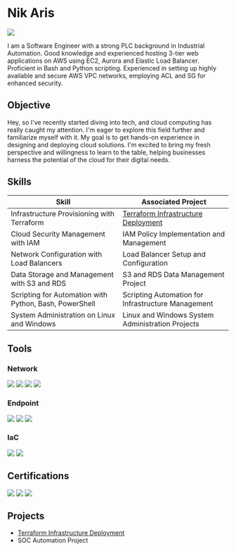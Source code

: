 # Nik Aris 
<a href="https://www.linkedin.com/in/aris-aziz/"><img src="https://img.shields.io/badge/-LinkedIn-0072b1?&style=for-the-badge&logo=linkedin&logoColor=white" /></a>


I am a Software Engineer with a strong PLC background in Industrial Automation. Good knowledge and experienced hosting 3-tier web applications on AWS using EC2, Aurora and Elastic Load Balancer. Proficient in Bash and Python scripting. Experienced in setting up highly available and secure AWS VPC networks, employing ACL and SG for enhanced security.

## Objective

Hey, so I've recently started diving into tech, and cloud computing has really caught my attention. I'm eager to explore this field further and  familiarize myself with it. My goal is to get hands-on experience in designing and deploying cloud solutions. I'm excited to bring my fresh perspective and willingness to learn to the table, helping businesses harness the potential of the cloud for their digital needs.

## Skills

| Skill                                         | Associated Project         |
|-----------------------------------------------|----------------------------|
| Infrastructure Provisioning with Terraform    | <a href="https://google.com">Terraform Infrastructure Deployment</a> |
| Cloud Security Management with IAM           | IAM Policy Implementation and Management |
| Network Configuration with Load Balancers    | Load Balancer Setup and Configuration |
| Data Storage and Management with S3 and RDS  | S3 and RDS Data Management Project |
| Scripting for Automation with Python, Bash, PowerShell | Scripting Automation for Infrastructure Management |
| System Administration on Linux and Windows   | Linux and Windows System Administration Projects |


## Tools
### Network
<div>
    <img src="https://img.shields.io/badge/-AWS%20VPC-232F3E?&style=for-the-badge&logo=Amazon%20AWS&logoColor=white" />
    <img src="https://img.shields.io/badge/-Azure%20Virtual%20Network-0078D4?&style=for-the-badge&logo=Microsoft%20Azure&logoColor=white" />
    <img src="https://img.shields.io/badge/-Route%2053-232F3E?&style=for-the-badge&logo=Amazon%20AWS&logoColor=white" />
    <img src="https://img.shields.io/badge/-VPC%20Peering-232F3E?&style=for-the-badge&logo=Amazon%20AWS&logoColor=white" />
</div>


### Endpoint
<div>
    <img src="https://img.shields.io/badge/-ELB-232F3E?&style=for-the-badge&logo=Amazon%20AWS&logoColor=white" />
    <img src="https://img.shields.io/badge/-API%20Gateway-232F3E?&style=for-the-badge&logo=Amazon%20AWS&logoColor=white" />
    <img src="https://img.shields.io/badge/-CloudFront-232F3E?&style=for-the-badge&logo=Amazon%20AWS&logoColor=white" />
</div>


### IaC
<div>
    <img src="https://img.shields.io/badge/-Terraform-623CE4?&style=for-the-badge&logo=Terraform&logoColor=white" />
    <img src="https://img.shields.io/badge/-AWS%20CloudFormation-232F3E?&style=for-the-badge&logo=Amazon%20AWS&logoColor=white" />
</div>


## Certifications
<div>
<img src="https://img.shields.io/badge/-AWS%20Certified%20Solutions%20Architect%20Associate-232F3E?&style=for-the-badge&logo=Amazon%20AWS&logoColor=white" />
<img src="https://img.shields.io/badge/-Microsoft%20Certified%3A%20Azure%20Fundamentals-0078D4?&style=for-the-badge&logo=Microsoft%20Azure&logoColor=white" />
<img src="https://img.shields.io/badge/-AWS%20Cloud%20Practitioner-232F3E?&style=for-the-badge&logo=Amazon%20AWS&logoColor=white" />
</div>


## Projects
- <a href="https://google.com">Terraform Infrastructure Deployment</a>
- SOC Automation Project
